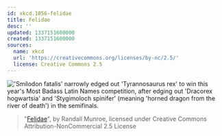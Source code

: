 ```yaml
---
id: xkcd.1056-felidae
title: Felidae
desc: ''
updated: 1337151600000
created: 1337151600000
sources:
  name: xkcd
  url: 'https://creativecommons.org/licenses/by-nc/2.5/'
  license: Creative Commons 2.5
---
```

!['Smilodon fatalis' narrowly edged out 'Tyrannosaurus rex' to win this year's Most Badass Latin Names competition, after edging out 'Dracorex hogwartsia' and 'Stygimoloch spinifer' (meaning 'horned dragon from the river of death') in the semifinals.](https://imgs.xkcd.com/comics/felidae.png)
> "[Felidae](https://xkcd.com/1056/)", by Randall Munroe, licensed under Creative Commons Attribution-NonCommercial 2.5 License
